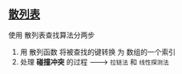 ## [散列表](https://zh.wikipedia.org/zh-hans/%E5%93%88%E5%B8%8C%E8%A1%A8)

使用 散列表查找算法分两步
1. 用 散列函数 将被查找的键转换 为 数组的一个索引
2. 处理 **碰撞冲突** 的过程 ---> `拉链法` 和 `线性探测法`

